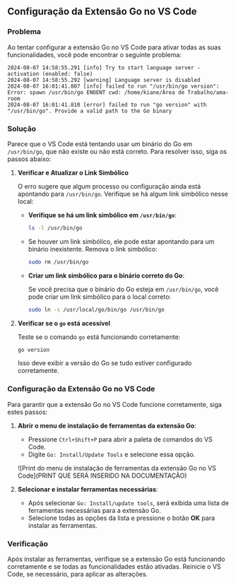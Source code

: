 ## Configuração da Extensão Go no VS Code

### Problema

Ao tentar configurar a extensão Go no VS Code para ativar todas as suas funcionalidades, você pode encontrar o seguinte problema:

```
2024-08-07 14:58:55.291 [info] Try to start language server - activation (enabled: false)
2024-08-07 14:58:55.292 [warning] Language server is disabled
2024-08-07 16:01:41.807 [info] failed to run "/usr/bin/go version": Error: spawn /usr/bin/go ENOENT cwd: /home/kiane/Área de Trabalho/ama-room
2024-08-07 16:01:41.810 [error] failed to run "go version" with "/usr/bin/go". Provide a valid path to the Go binary
```

### Solução

Parece que o VS Code está tentando usar um binário do Go em `/usr/bin/go`, que não existe ou não está correto. Para resolver isso, siga os passos abaixo:

1. **Verificar e Atualizar o Link Simbólico**

   O erro sugere que algum processo ou configuração ainda está apontando para `/usr/bin/go`. Verifique se há algum link simbólico nesse local:

   - **Verifique se há um link simbólico em `/usr/bin/go`**:

     ```sh
     ls -l /usr/bin/go
     ```

   - Se houver um link simbólico, ele pode estar apontando para um binário inexistente. Remova o link simbólico:

     ```sh
     sudo rm /usr/bin/go
     ```

   - **Criar um link simbólico para o binário correto do Go**:

     Se você precisa que o binário do Go esteja em `/usr/bin/go`, você pode criar um link simbólico para o local correto:

     ```sh
     sudo ln -s /usr/local/go/bin/go /usr/bin/go
     ```

2. **Verificar se o `go` está acessível**

   Teste se o comando `go` está funcionando corretamente:

   ```sh
   go version
   ```

   Isso deve exibir a versão do Go se tudo estiver configurado corretamente.

### Configuração da Extensão Go no VS Code

Para garantir que a extensão Go no VS Code funcione corretamente, siga estes passos:

1. **Abrir o menu de instalação de ferramentas da extensão Go**:

   - Pressione `Ctrl+Shift+P` para abrir a paleta de comandos do VS Code.
   - Digite `Go: Install/Update Tools` e selecione essa opção.

   ![Print do menu de instalação de ferramentas da extensão Go no VS Code](PRINT QUE SERÁ INSERIDO NA DOCUMENTAÇÃO)

2. **Selecionar e instalar ferramentas necessárias**:

   - Após selecionar `Go: Install/update tools`, será exibida uma lista de ferramentas necessárias para a extensão Go.
   - Selecione todas as opções da lista e pressione o botão **OK** para instalar as ferramentas.

### Verificação

Após instalar as ferramentas, verifique se a extensão Go está funcionando corretamente e se todas as funcionalidades estão ativadas. Reinicie o VS Code, se necessário, para aplicar as alterações.
